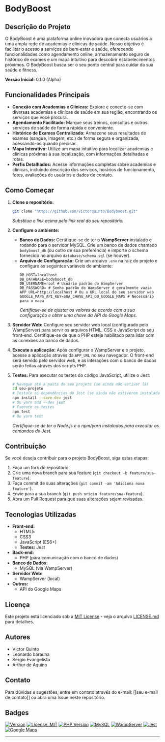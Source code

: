 # BodyBoost

## Descrição do Projeto

O BodyBoost é uma plataforma online inovadora que conecta usuários a uma ampla rede de academias e clínicas de saúde. Nosso objetivo é facilitar o acesso a serviços de bem-estar e saúde, oferecendo funcionalidades como agendamento online, armazenamento seguro de histórico de exames e um mapa intuitivo para descobrir estabelecimentos próximos. O BodyBoost busca ser o seu ponto central para cuidar da sua saúde e fitness.

**Versão Inicial:** 0.1.0 (Alpha)

## Funcionalidades Principais

* **Conexão com Academias e Clínicas:** Explore e conecte-se com diversas academias e clínicas de saúde em sua região, encontrando os serviços que você procura.
* **Agendamento Facilitado:** Marque seus treinos, consultas e outros serviços de saúde de forma rápida e conveniente.
* **Histórico de Exames Centralizado:** Armazene seus resultados de exames (sangue, imagem, etc.) de forma segura e organizada, acessando-os quando precisar.
* **Mapa Interativo:** Utilize um mapa intuitivo para localizar academias e clínicas próximas à sua localização, com informações detalhadas e rotas.
* **Perfis Detalhados:** Acesse informações completas sobre academias e clínicas, incluindo descrição dos serviços, horários de funcionamento, fotos, avaliações de usuários e dados de contato.

## Como Começar

1.  **Clone o repositório:**
    ```bash
    git clone "https://github.com/victorquinto/Bodyboost.git"
    ```
    *Substitua o link acima pelo link real do seu repositório.*

2.  **Configure o ambiente:**
    * **Banco de Dados:** Certifique-se de ter o **WampServer** instalado e rodando para o servidor MySQL. Crie um banco de dados chamado `bodyboost_db` (ou outro de sua preferência) e importe o schema fornecido no arquivo `database/schema.sql` (se houver).
    * **Arquivo de Configuração:** Crie um arquivo `.env` na raiz do projeto e configure as seguintes variáveis de ambiente:
        ```
        DB_HOST=localhost
        DB_DATABASE=bodyboost_db
        DB_USERNAME=root # Usuário padrão do WampServer
        DB_PASSWORD= # Senha padrão do WampServer é geralmente vazia
        APP_URL=http://localhost # Ou a URL local do seu servidor web
        GOOGLE_MAPS_API_KEY=SUA_CHAVE_API_DO_GOOGLE_MAPS # Necessário para o mapa
        ```
        *Certifique-se de ajustar os valores de acordo com a sua configuração e obter uma chave da API do Google Maps.*

3.  **Servidor Web:** Configure seu servidor web local (configurado pelo WampServer) para servir os arquivos HTML, CSS e JavaScript do seu front-end. Certifique-se de que o PHP esteja habilitado para lidar com as conexões ao banco de dados.

4.  **Execute a aplicação:** Após configurar o WampServer e o projeto, acesse a aplicação através da `APP_URL` no seu navegador. O front-end será servido pelo servidor web, e as interações com o banco de dados serão feitas através dos scripts PHP.

5.  **Testes:** Para executar os testes do código JavaScript, utilize o Jest:
    ```bash
    # Navegue até a pasta do seu projeto (se ainda não estiver lá)
    cd seu-projeto
    # Instale as dependências do Jest (se ainda não estiverem instaladas)
    npm install --save-dev jest
    # Ou yarn add --dev jest
    # Execute os testes
    npm test
    # Ou yarn test
    ```
    *Certifique-se de ter o Node.js e o npm/yarn instalados para executar os comandos do Jest.*

## Contribuição

Se você deseja contribuir para o projeto BodyBoost, siga estas etapas:

1.  Faça um fork do repositório.
2.  Crie uma nova branch para sua feature (`git checkout -b feature/sua-feature`).
3.  Faça commit de suas alterações (`git commit -am 'Adiciona nova feature'`).
4.  Envie para a sua branch (`git push origin feature/sua-feature`).
5.  Abra um Pull Request para que suas alterações sejam revisadas.

## Tecnologias Utilizadas

* **Front-end:**
    * HTML5
    * CSS3
    * JavaScript (ES6+)
    * **Testes:** Jest
* **Back-end:**
    * PHP (para comunicação com o banco de dados)
* **Banco de Dados:**
    * MySQL (via WampServer)
* **Servidor Web:**
    * WampServer (local)
* **Outros:**
    * API do Google Maps

## Licença

Este projeto está licenciado sob a [MIT License](LICENSE.md) - veja o arquivo [LICENSE.md](LICENSE.md) para detalhes.

## Autores

* Victor Quinto
* Leonardo barauna
* Sergio Evangelista
* Arthur de Aquino

## Contato

Para dúvidas e sugestões, entre em contato através do e-mail: [[seu e-mail de contato]] ou abra uma Issue neste repositório.

## Badges

[![Version](https://img.shields.io/badge/Version-0.1.0--alpha-blue)](https://github.com/seu-usuario/bodyboost/releases/tag/v0.1.0)
[![License: MIT](https://img.shields.io/badge/License-MIT-yellow.svg)](LICENSE.md)
[![PHP Version](https://img.shields.io/badge/PHP->=7.4-blue.svg)](https://www.php.net/)
[![MySQL](https://img.shields.io/badge/MySQL-5.7+-blue.svg)](https://www.mysql.com/)
[![WampServer](https://img.shields.io/badge/Server-WampServer-orange)](https://www.wampserver.com/en/)
[![Jest](https://img.shields.io/badge/Tests-Jest-brightgreen)](https://jestjs.io/)
[![Google Maps](https://img.shields.io/badge/Google_Maps_Platform-Enabled-brightgreen)](https://cloud.google.com/maps-platform)

---
